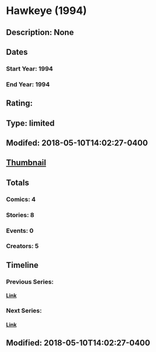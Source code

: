 # Hawkeye (1994)
## Description: None
## Dates
### Start Year: 1994
### End Year: 1994
## Rating: 
## Type: limited
## Modifed: 2018-05-10T14:02:27-0400
## [Thumbnail](http://i.annihil.us/u/prod/marvel/i/mg/9/a0/5af4891cd22f6.jpg)
## Totals
### Comics: 4
### Stories: 8
### Events: 0
### Creators: 5
## Timeline
### Previous Series: 
#### [Link]()
### Next Series: 
#### [Link]()
## Modified: 2018-05-10T14:02:27-0400